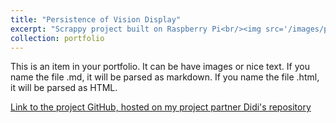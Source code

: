 ```yaml
---
title: "Persistence of Vision Display"
excerpt: "Scrappy project built on Raspberry Pi<br/><img src='/images/pov2.png' width='300'>"
collection: portfolio
---
```


This is an item in your portfolio. It can be have images or nice text. If you name the file .md, it will be parsed as markdown. If you name the file .html, it will be parsed as HTML. 

[Link to the project GitHub, hosted on my project partner Didi's repository](https://github.com/didikamalova/POV-Display-RaspberryPi)
